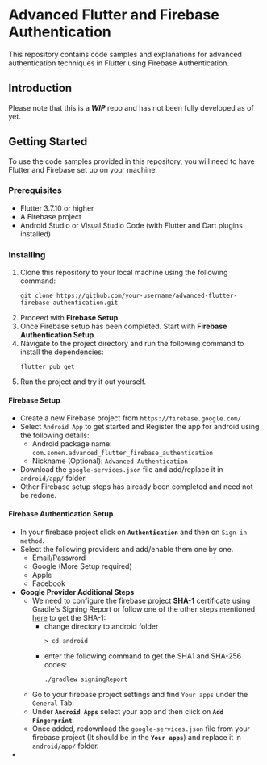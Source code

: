 # Advanced Flutter and Firebase Authentication

This repository contains code samples and explanations for advanced authentication techniques in Flutter using Firebase Authentication.

## Introduction

Please note that this is a ***WIP*** repo and has not been fully developed as of yet.

## Getting Started

To use the code samples provided in this repository, you will need to have Flutter and Firebase set up on your machine.

### Prerequisites

* Flutter 3.7.10 or higher
* A Firebase project
* Android Studio or Visual Studio Code (with Flutter and Dart plugins installed)

### Installing

1. Clone this repository to your local machine using the following command:
   ```
   git clone https://github.com/your-username/advanced-flutter-firebase-authentication.git
   ```
2. Proceed with **Firebase Setup**.
3. Once Firebase setup has been completed. Start with **Firebase Authentication Setup**.
4. Navigate to the project directory and run the following command to install the dependencies:
   ```
   flutter pub get
   ```
5. Run the project and try it out yourself.

#### Firebase Setup

* Create a new Firebase project from `https://firebase.google.com/`
* Select `Android App` to get started and Register the app for android using the following details:
  * Android package name: `com.somen.advanced_flutter_firebase_authentication`
  * Nickname (Optional): `Advanced Authentication`
* Download the `google-services.json` file and add/replace it in `android/app/` folder.
* Other Firebase setup steps has already been completed and need not be redone.

#### Firebase Authentication Setup

* In your firebase project click on **`Authentication`** and then on `Sign-in method`.
* Select the following providers and add/enable them one by one.
  * Email/Password
  * Google (More Setup required)
  * Apple
  * Facebook
* **Google Provider Additional Steps**
  * We need to configure the firebase project **SHA-1** certificate using Gradle's Signing Report or follow one of the other steps mentioned [here](https://developers.google.com/android/guides/client-auth?authuser=0 "Authenticating Your Client") to get the SHA-1:
    * change directory to android folder
      ```
      > cd android
      ```
    * enter the following command to get the SHA1 and SHA-256 codes:
      ```
      ./gradlew signingReport
      ```
  * Go to your firebase project settings and find `Your apps` under the `General` Tab.
  * Under **`Android Apps`** select your app and then click on **`Add Fingerprint`**.
  * Once added, redownload the `google-services.json` file from your firebase project (It should be in the **`Your apps`**) and replace it in `android/app/` folder.
*
